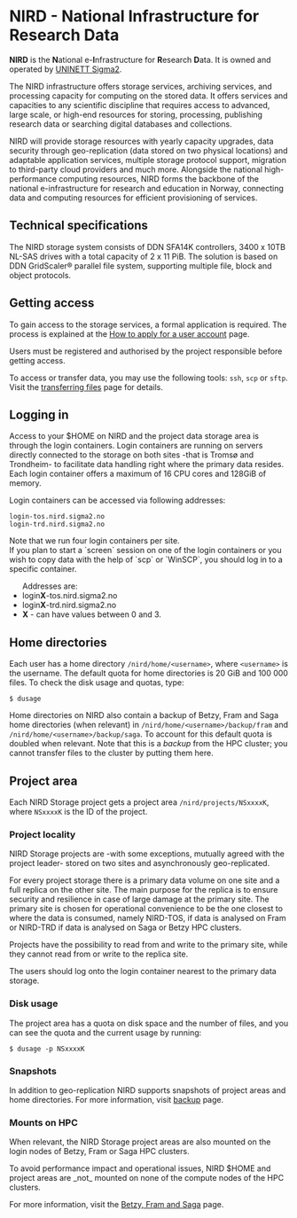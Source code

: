 # NIRD - National Infrastructure for Research Data

**NIRD** is the **N**ational e-**I**nfrastructure for **R**esearch **D**ata. It
 is owned and operated by [UNINETT Sigma2](https://www.sigma2.no).

<div class="alert alert-info">
  <p>
    The NIRD infrastructure offers storage services, archiving services, and
    processing capacity for computing on the stored data.  It offers services
    and capacities to any scientific discipline that requires access to
    advanced, large scale, or high-end resources for storing, processing,
    publishing research data or searching digital databases and collections.
  </p>
</div>

NIRD will provide storage resources with yearly capacity upgrades,
data security through geo-replication (data stored on two physical
locations) and adaptable application services, multiple storage
protocol support, migration to third-party cloud providers and much
more. Alongside the national high-performance computing resources,
NIRD forms the backbone of the national e-infrastructure for research
and education in Norway, connecting data and computing resources for
efficient provisioning of services.


## Technical specifications

The NIRD storage system consists of DDN SFA14K controllers, 3400 x 10TB NL-SAS
drives with a total capacity of 2 x 11 PiB.
The solution is based on DDN GridScaler® parallel file system, supporting
multiple file, block and object protocols.


## Getting access

To gain access to the storage services, a formal application is required. The
process is explained at the
[How to apply for a user account](https://www.sigma2.no/how-apply-user-account)
page.

Users must be registered and authorised by the project responsible
before getting access.

To access or transfer data, you may use the following tools: `ssh`, `scp` or
`sftp`.  Visit the [transferring files](file_transfer.md) page
for details.


## Logging in

Access to your $HOME on NIRD and the project data storage area is through the
login containers.
Login containers are running on servers directly connected to
the storage on both sites -that is Tromsø and Trondheim- to facilitate data
handling right where the primary data resides. Each login container offers a
maximum of 16 CPU cores and 128GiB of memory.

Login containers can be accessed via following addresses:
```
login-tos.nird.sigma2.no
login-trd.nird.sigma2.no
```

<div class="alert alert-info">
  <p>
    Note that we run four login containers per site. <br />
    If you plan to start a `screen` session on one of the login containers or
    you wish to copy data with the help of `scp` or `WinSCP`, you should log in
    to a specific container.
  </p>
  <ul>Addresses are:
    <li>login<strong>X</strong>-tos.nird.sigma2.no</li>
    <li>login<strong>X</strong>-trd.nird.sigma2.no</li>
    <li><strong>X</strong> - can have values between 0 and 3.
  </ul>
</div>


## Home directories

Each user has a home directory `/nird/home/<username>`, where
`<username>` is the username.  The default quota for home directories
is 20 GiB and 100 000 files.  To check the disk usage and quotas, type:
```
$ dusage
```

Home directories on NIRD also contain a backup of Betzy, Fram and Saga home
directories (when relevant) in `/nird/home/<username>/backup/fram` and
`/nird/home/<username>/backup/saga`.
To account for this default quota is doubled when relevant.
Note that this is a _backup_ from the HPC cluster; you cannot transfer
files to the cluster by putting them here.


## Project area

Each NIRD Storage project gets a project area `/nird/projects/NSxxxxK`,
where `NSxxxxK` is the ID of the project.

### Project locality

NIRD Storage projects are -with some exceptions, mutually agreed with the
project leader- stored on two sites and asynchronously geo-replicated.

For every project storage there is a primary data volume on one site and a full
replica on the other site. The main purpose for the replica is to ensure
security and resilience in case of large damage at the primary site. The primary
 site is chosen for operational convenience to be the one closest to where the
 data is consumed, namely NIRD-TOS, if data is analysed on Fram or NIRD-TRD if
 data is analysed on Saga or Betzy HPC clusters.

 Projects have the possibility to read from and write to the primary site, while
 they cannot read from or write to the replica site.

<div class="alert alert-warning">
  <p>
    The users should log onto the login container nearest to the primary data
storage.
  </p>
</div>


### Disk usage

The project area has a quota on disk space and the number of files,
and you can see the quota and the current usage by running:
```
$ dusage -p NSxxxxK
```

### Snapshots

In addition to geo-replication NIRD supports snapshots of project areas 
and home directories. For more information, visit [backup](backup.md) page.


### Mounts on HPC

When relevant, the NIRD Storage project areas are also mounted on the login
nodes of Betzy, Fram or Saga HPC clusters.

<div class="alert alert-warning">
  <p>
    To avoid performance impact and operational issues, NIRD $HOME and project
    areas are _not_ mounted on none of the compute nodes of the HPC clusters.
  </p>
</div>

For more information, visit the [Betzy, Fram and Saga](clusters.md) page.
